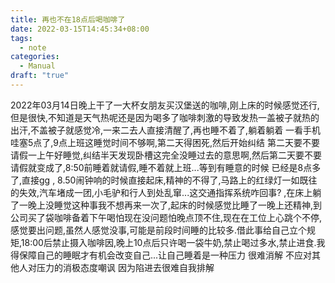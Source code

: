 ```yaml
---
title: 再也不在18点后喝咖啡了
date: 2022-03-15T14:45:34+08:00
tags:
  - note
categories:
  - Manual
draft: "true"
---
```


2022年03月14日晚上干了一大杯女朋友买汉堡送的咖啡,刚上床的时候感觉还行,但是很快,不知道是天气热呢还是因为喝多了咖啡刺激的导致发热一盖被子就热的出汗,不盖被子就感觉冷,一来二去人直接清醒了,再也睡不着了,躺着躺着 一看手机 哇塞5点了,9点上班这睡觉时间不够啊,第二天得困死,然后开始纠结 第二天要不要请假一上午好睡觉,纠结半天发现卧槽这完全没睡过去的意思啊,然后第二天要不要请假就变成了,8:50前睡着就请假,睡不着就上班...等到有睡意的时候 已经是8点多了,直接gg , 8.50闹钟响的时候直接起床,精神的不得了,马路上的红绿灯一如既往的失效,汽车堵成一团,小毛驴和行人到处乱窜...这交通指挥系统咋回事? ,在床上躺了一晚上没睡觉这种事我不想再来一次了,起床的时候感觉比睡了一晚上还精神,到公司买了袋咖啡备着下午喝怕现在没问题怕晚点顶不住,现在在工位上心跳个不停,感觉要出问题,虽然人感觉没事,可能是前段时间睡的比较多.借此事给自己立个规矩,18:00后禁止摄入咖啡因,晚上10点后只许喝一袋牛奶,禁止喝过多水,禁止进食.我得保障自己的睡眠才有机会改变自己...让自己睡着是一种压力 很难消解 不应对其他人对压力的消极态度嘲讽 因为陷进去很难自我排解 